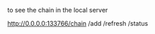 to see the chain in the local server

http://0.0.0.0:133766/chain
                    /add
                    /refresh
                    /status